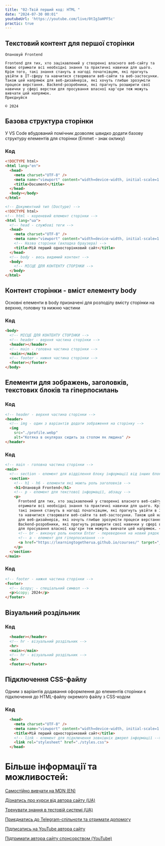 ```yaml
---
title: "02-Твій перший код: HTML "
date: "2024-07-30 00:01"
youtubeUrl: 'https://youtube.com/live/0tIg3aHPF5c'
practic: true
---
```


## Текстовий контент для першої сторінки

```console
Опановуй Frontend

Frontend для тих, хто зацікавлений у створенні власного веб-сайту та бажає отримати всі необхідні знання та практичні навички для цього. Крім того, такі знання стануть в нагоді початківцям, які прагнуть увійти в IT-сферу та навчитися створювати веб-сайти та веб-застосунки. Також цей напрямок для веб-дизайнерів, які хочуть глибше зрозуміти процеси верстання. Backend-розробники, які прагнуть розширити свої навички у сфері верстки для просування власної кар'єри теж можуть вивчати цей напрямок.
Приєднуйся

© 2024
```

## Базова структура сторінки

У VS Code вбудований помічник дозволяє швидко додати базову структуру елементів для сторінки (Emmet - знак оклику)

### Код

```html
<!DOCTYPE html>
<html lang="en">
  <head>
    <meta charset="UTF-8" />
    <meta name="viewport" content="width=device-width, initial-scale=1.0" />
    <title>Document</title>
  </head>
  <body></body>
</html>
```

```html
<!-- Документний тип (Doctype) -->
<!DOCTYPE html>
<!-- html - кореневий елемент сторінки -->
<html lang="ua">
  <!-- head - службові теги -->
  <head>
    <meta charset="UTF-8" />
    <meta name="viewport" content="width=device-width, initial-scale=1.0" />
    <!-- Назва сторінки (вкладка браузера) -->
    <title>Мій перший односторінковий сайт</title>
  </head>
  <!-- bodу - весь видимий контент -->
  <body>
    <!-- МІСЦЕ ДЛЯ КОНТЕНТУ СТОРІНКИ -->
  </body>
</html>
```

## Контент сторінки - вміст елементу body

Основні елементи в body призначені для розподілу вмісту сторінки на верхню, головну та нижню частини

### Код

```html
<body>
  <!-- МІСЦЕ ДЛЯ КОНТЕНТУ СТОРІНКИ -->
  <!-- header - верхня частина сторінки -->
  <header></header>
  <!-- main - головна частина сторінки -->
  <main></main>
  <!-- footer - нижня частина сторінки -->
  <footer></footer>
</body>
```

## Елементи для зображень, заголовків, текстових блоків та гіперпосилань

### Код

```html
<!-- header - верхня частина сторінки -->
<header>
  <!-- img - один з варіантів додати зображення на сторінку -->
  <img
    src="./profile.webp"
    alt="Котяка в окулярах сидить за столом як людина" />
</header>
```

### Код

```html
<!-- main - головна частина сторінки -->
<main>
  <!-- section - елемент для відділення блоку інформації від інших блоків -->
  <section>
    <!-- h1 - h6 - елементи які мають роль заголовків -->
    <h1>Опановуй Frontend</h1>
    <!-- p - елемент для текстової інформації, абзацу -->
    <p>
      Frontend для тих, хто зацікавлений у створенні власного веб-сайту та бажає
      отримати всі необхідні знання та практичні навички для цього. Крім того,
      такі знання стануть в нагоді початківцям, які прагнуть увійти в IT-сферу
      та навчитися створювати веб-сайти та веб-застосунки. Також цей напрямок
      для веб-дизайнерів, які хочуть глибше зрозуміти процеси верстання.
      Backend-розробники, які прагнуть розширити свої навички у сфері верстки
      для просування власної кар'єри теж можуть вивчати цей напрямок. <br />
      <!-- br - виконує роль кнопки Enter - переведення на новий рядок -->
      <!-- a - елемент для гіперпосилання -->
      <a href="https://learningtogetherua.github.io/courses/" target="_blank">Приєднуйся</a>
    </p>
  </section>
</main>
```

### Код

```html
<!-- footer - нижня частина сторінки -->
<footer>
  <!-- &copy; - спеціальний символ -->
  <p>&copy; 2024</p>
</footer>
```
## Візуальний роздільник


### Код

```html
  <header></header>
  <!-- hr - візуальний роздільник -->
  <hr>
  <main></main>
  <!-- hr - візуальний роздільник -->
  <hr>
  <footer></footer>
```
## Підключення CSS-файлу
Одним з варіантів додавання оформлення до елементів сторінки є підключення до HTML-файлу окремого файлу з CSS-кодом

### Код

```html
  <head>
    <meta charset="UTF-8" />
    <meta name="viewport" content="width=device-width, initial-scale=1.0" />
    <title>Мій перший односторінковий сайт</title>
    <!-- link - елемент для підключення зовнішніх джерел інформації -->
    <link rel="stylesheet" href="./styles.css">
  </head>
```
# Більше інформації та можливостей:

[Самостійно вивчати на MDN (EN)](https://developer.mozilla.org/en-US/curriculum/)

[Дізнатись про курси від автора сайту (UA)](https://learningtogetherua.github.io/courses/)

[Тренувати знання в тестовій системі (UA)](https://testeducatorua.github.io/itest/)

[Приєднатись до Telegram-спільноти та отримати допомогу](https://t.me/profrontendua)

[Підписатись на YouTube автора сайту](https://www.youtube.com/@itmentor)

[Підтримати автора сайту спонсорством (YouTube)](https://www.youtube.com/channel/UCo8KNXmB8Yb_07FzwCL6HgQ/join)
